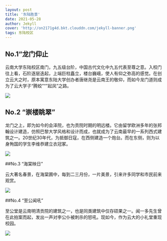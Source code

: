 ```yaml
---
layout: post
title: '东陆胜景'
date: 2021-05-28
author: Jekyll
cover: 'http://on2171g4d.bkt.clouddn.com/jekyll-banner.png'
tags: 东陆校区
---
```



## No.1“龙门仰止

云南大学东陆校区南门，九五级台阶，中国古代文化中九五代表至尊之意。入校门往上看，石阶逐层迭起，上端巨柱矗立，楼台巍峨，使人有仰之弥高的感觉。在创立云大之时，原本寓意东陆大学创办者唐继尧是云南王的敬仰，而如今龙门道则成为了云大学子“腾蛟”“”起凤”之路。

<a href="https://sm.ms/image/GVHauRTxtK6BAIF" target="_blank"><img src="https://i.loli.net/2021/06/27/GVHauRTxtK6BAIF.jpg" ></a>

## No.2 “崇楼眺翠”

龙门之上，即为如今的会泽院，也为贡院时期的明远楼。它由留学欧洲多年的张邦翰设计建造，仿照巴黎大学风格和设计而成，也就成为了云南最早的一系列西式建筑之一。20世纪30年代，为抵御日寇，在西侧建造一个炮台。而在东侧，则为以身殉国的学生李维恭建立衣冠冢。

<a href="https://sm.ms/image/edmboSyFVqTNckh" target="_blank"><img src="https://i.loli.net/2021/06/27/edmboSyFVqTNckh.jpg" ></a>

##No.3 “海棠映日”

云大著名春景，在海棠圃中，每到二三月份，一片美景，引来许多同学和市民前来观赏。

<a href="https://sm.ms/image/9FbYg16RNfOK5Vs" target="_blank"><img src="https://i.loli.net/2021/06/27/9FbYg16RNfOK5Vs.jpg" ></a>

##No.4 “至公闻吼”

至公堂是云南明清贡院的建筑之一，也是同类建筑中仅存硕果之一。闻一多先生曾在此拍案而起，发出一声对李公仆被刺杀的怒吼。现如今，作为云大的小礼堂重现校园。

<a href="https://sm.ms/image/ucBrD51TCg8fzIn" target="_blank"><img src="https://i.loli.net/2021/06/27/ucBrD51TCg8fzIn.jpg" ></a>